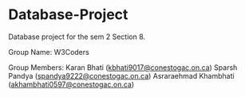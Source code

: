 # Database-Project
Database project for the sem 2 Section 8.

Group Name: W3Coders

Group Members:
Karan Bhati (kbhati9017@conestogac.on.ca)
Sparsh Pandya (spandya9222@conestogac.on.ca)
Asraraehmad Khambhati (akhambhati0597@conestogac.on.ca)
